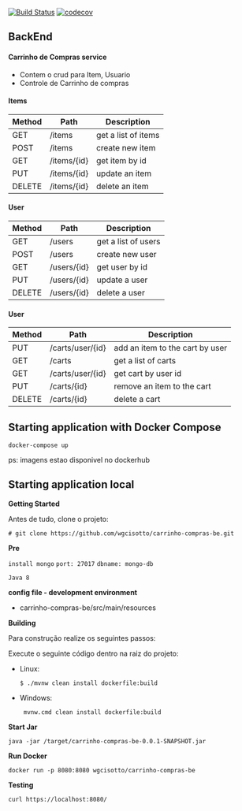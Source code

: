 [![Build Status](https://travis-ci.com/wgcisotto/carrinho-compras-be.svg?branch=master)](https://travis-ci.com/wgcisotto/carrinho-compras-be)
[![codecov](https://codecov.io/gh/wgcisotto/carrinho-compras-be/branch/master/graph/badge.svg)](https://codecov.io/gh/wgcisotto/carrinho-compras-be)

## BackEnd  

#### Carrinho de Compras service

- Contem o crud para Item, Usuario 
- Controle de Carrinho de compras 

#### Items
Method	| Path	| Description 
------------- | ------------------------- | ------------------------------- | 
GET	| /items	| get a list of items
POST| /items	| create new item
GET| /items/{id}	| get item by id
PUT| /items/{id}	| update an item
DELETE| /items/{id}	| delete an item

#### User
Method	| Path	| Description 
------------- | ------------------------- | ------------------------------- | 
GET	| /users	| get a list of users
POST| /users	| create new user
GET| /users/{id}	| get user by id
PUT| /users/{id}	| update a user
DELETE| /users/{id}	| delete a user

#### User
Method	| Path	| Description 
------------- | ------------------------- | ------------------------------- | 
PUT	| /carts/user/{id}	| add an item to the cart by user
GET| /carts	| get a list of carts
GET| /carts/user/{id}	| get cart by user id
PUT| /carts/{id}	| remove an item to the cart 
DELETE| /carts/{id}	| delete a cart

## Starting application with Docker Compose

``docker-compose up`` 

ps: imagens estao disponivel no dockerhub

## Starting application local

**Getting Started**

Antes de tudo, clone o projeto:

```
# git clone https://github.com/wgcisotto/carrinho-compras-be.git
```

**Pre**

``install mongo``
``port: 27017``
``dbname: mongo-db``

``Java 8``

**config file - development environment**

   *  carrinho-compras-be/src/main/resources 

**Building**

Para construção realize os seguintes passos:

Execute o seguinte código dentro na raiz do projeto:

* Linux:
    
    ```
    $ ./mvnw clean install dockerfile:build
    ```
* Windows:

    ```
     mvnw.cmd clean install dockerfile:build
    ```

**Start Jar**

``java -jar /target/carrinho-compras-be-0.0.1-SNAPSHOT.jar``

**Run Docker**

``docker run -p 8080:8080 wgcisotto/carrinho-compras-be``

**Testing**

``curl https://localhost:8080/``
 